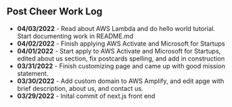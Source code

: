 ## Post Cheer Work Log ##
* **04/03/2022** - Read about AWS Lambda and do hello world tutorial. Start documenting work in README.md
* **04/02/2022** - Finish applying AWS Activate and Microsoft for Startups
* **04/01/2022** - Start apply to AWS Activate and Microsoft for Startups, edited about us section, fix postcards spelling, and add in construction
* **03/31/2022** - Finish customizing page and came up with good mission statement.
* **03/30/2022** - Add custom domain to AWS Amplify, and edit apge with brief description, about us, and contact us.
* **03/29/2022** - Inital commit of next.js front end

